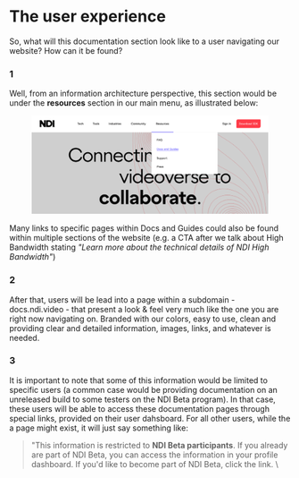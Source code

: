 # The user experience

So, what will this documentation section look like to a user navigating our website? How can it be found?

### 1

Well, from an information architecture perspective, this section would be under the **resources** section in our main menu, as illustrated below:

<figure><img src="../../.gitbook/assets/image (2) (1).png" alt=""><figcaption></figcaption></figure>

Many links to specific pages within Docs and Guides could also be found within multiple sections of the website (e.g. a CTA after we talk about High Bandwidth stating _"Learn more about the technical details of NDI High Bandwidth"_)

### 2

After that, users will be lead into a page within a subdomain - docs.ndi.video - that present a look & feel very much like the one you are right now navigating on. Branded with our colors, easy to use, clean and providing clear and detailed information, images, links, and whatever is needed.

### 3

It is important to note that some of this information would be limited to specific users (a common case would be providing documentation on an unreleased build to some testers on the NDI Beta program). In that case, these users will be able to access these documentation pages through special links, provided on their user dahsboard. For all other users, while the a page might exist, it will just say something like:&#x20;

> "This information is restricted to **NDI Beta participants**. If you already are part of NDI Beta, you can access the information in your profile dashboard. If you'd like to become part of NDI Beta, click the link. \
>
